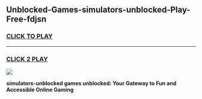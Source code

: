 
## Unblocked-Games-simulators-unblocked-Play-Free-fdjsn
<h3>
<a href="https://premium76.site?title=simulators-unblocked&ref=23A">CLICK TO PLAY</a></h3>
<hr>

<h3>
<a href="https://premium76.site?title=simulators-unblocked&ref=23A">CLICK 2 PLAY</a>
  
</h3>

<a href="https://premium76.site?title=simulators-unblocked&ref=23A"><img src="https://clearcache.store/games.png"></a>


**simulators-unblocked games unblocked: Your Gateway to Fun and Accessible Online Gaming**
